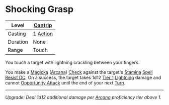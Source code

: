 # Shocking Grasp

| Level    | [Cantrip]({Cantrips}.md)                                              |
| -------- | --------------------------------------------------------------------- |
| Casting  | 1 [Action](../../../../Game%20Procedures/Core%20Procedures/Action.md) |
| Duration | None                                                                  |
| Range    | Touch                                                                 |

You touch a target with lightning crackling between your fingers.

You make a [Magicka](../../../../Player%20Characters/Attributes/Magicka.md) ([Arcana](../../../../Player%20Characters/Skills/Arcana.md)) [Check](../../../../Game%20Procedures/Core%20Procedures/Check.md) against the target's [Stamina](../../../../Player%20Characters/Attributes/Stamina.md) [Spell Resist DC](../../../Spellcasting/Spell%20Resist%20DC.md). On a success, the target takes 1d12 [Tier 1](../../../../Game%20Procedures/Combat/Damage/Damage%20Tiers/Tier%201.md) [Lightning](../../../../Game%20Procedures/Combat/Damage/Damage%20Types/Lightning.md) damage and cannot [Opportunity Attack](../../../../Game%20Procedures/Combat/Opportunity%20Attack.md) until the end of your next [Turn](../../../../Game%20Procedures/Core%20Procedures/Turn.md).

---
*Upgrade: Deal 1d12 additional damage per [Arcana](../../../../Player%20Characters/Skills/Arcana.md) proficiency tier above 1.*
